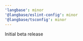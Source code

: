 ```yaml
---
'langbase': minor
'@langbase/eslint-config': minor
'@langbase/tsconfig': minor
---
```


Initial beta release
